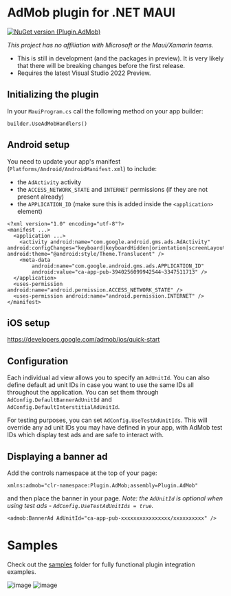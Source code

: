 # AdMob plugin for .NET MAUI

[![NuGet version (Plugin.AdMob)](https://img.shields.io/nuget/v/Plugin.AdMob.svg?style=flat-square)](https://www.nuget.org/packages/Plugin.AdMob/)

*This project has no affiliation with Microsoft or the Maui/Xamarin teams.*

* This is still in development (and the packages in preview). It is very likely that there will be breaking changes before the first release.
* Requires the latest Visual Studio 2022 Preview. 

## Initializing the plugin

In your `MauiProgram.cs` call the following method on your app builder:

```
builder.UseAdMobHandlers()
```

## Android setup

You need to update your app's manifest (`Platforms/Android/AndroidManifest.xml`) to include:
- the `AdActivity` activity
- the `ACCESS_NETWORK_STATE` and `INTERNET` permissions (if they are not present already)
- the `APPLICATION_ID` (make sure this is added inside the `<application>` element)

```
<?xml version="1.0" encoding="utf-8"?>
<manifest ...>
  <application ...>
    <activity android:name="com.google.android.gms.ads.AdActivity" android:configChanges="keyboard|keyboardHidden|orientation|screenLayout|uiMode|screenSize|smallestScreenSize" android:theme="@android:style/Theme.Translucent" />
    <meta-data
    	android:name="com.google.android.gms.ads.APPLICATION_ID"
    	android:value="ca-app-pub-3940256099942544~3347511713" />
  </application>
  <uses-permission android:name="android.permission.ACCESS_NETWORK_STATE" />
  <uses-permission android:name="android.permission.INTERNET" />
</manifest>
```

## iOS setup

https://developers.google.com/admob/ios/quick-start

## Configuration

Each individual ad view allows you to specify an `AdUnitId`. 
You can also define default ad unit IDs in case you want to use the same IDs all throughout the application. You can set them through `AdConfig.DefaultBannerAdUnitId` and `AdConfig.DefaultInterstitialAdUnitId`.

For testing purposes, you can set `AdConfig.UseTestAdUnitIds`. This will override any ad unit IDs you may have defined in your app, with AdMob test IDs which display test ads and are safe to interact with.

## Displaying a banner ad

Add the controls namespace at the top of your page:

```
xmlns:admob="clr-namespace:Plugin.AdMob;assembly=Plugin.AdMob"
```

and then place the banner in your page. *Note: the `AdUnitId` is optional when using test ads - `AdConfig.UseTestAdUnitIds = true`.*

```
<admob:BannerAd AdUnitId="ca-app-pub-xxxxxxxxxxxxxxxx/xxxxxxxxxx" />
```

# Samples

Check out the [samples](https://github.com/marius-bughiu/Plugin.AdMob/tree/main/samples/Samples) folder for fully functional plugin integration examples.

![image](https://github.com/marius-bughiu/Plugin.AdMob/assets/11870708/f95ad204-8366-4a6d-81e8-2c46bf06cd2c)
![image](https://github.com/marius-bughiu/Plugin.AdMob/assets/11870708/50bda781-0d5a-43b4-9ee8-ecc9fc62444a)

